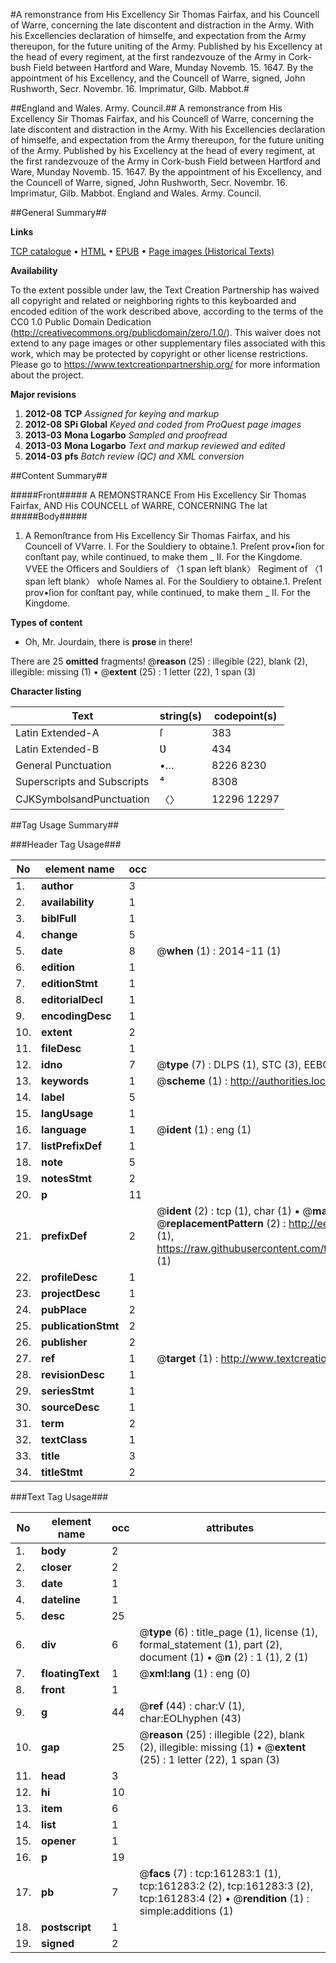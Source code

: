 #A remonstrance from His Excellency Sir Thomas Fairfax, and his Councell of Warre, concerning the late discontent and distraction in the Army. With his Excellencies declaration of himselfe, and expectation from the Army thereupon, for the future uniting of the Army. Published by his Excellency at the head of every regiment, at the first randezvouze of the Army in Cork-bush Field between Hartford and Ware, Munday Novemb. 15. 1647. By the appointment of his Excellency, and the Councell of Warre, signed, John Rushworth, Secr. Novembr. 16. Imprimatur, Gilb. Mabbot.#

##England and Wales. Army. Council.##
A remonstrance from His Excellency Sir Thomas Fairfax, and his Councell of Warre, concerning the late discontent and distraction in the Army. With his Excellencies declaration of himselfe, and expectation from the Army thereupon, for the future uniting of the Army. Published by his Excellency at the head of every regiment, at the first randezvouze of the Army in Cork-bush Field between Hartford and Ware, Munday Novemb. 15. 1647. By the appointment of his Excellency, and the Councell of Warre, signed, John Rushworth, Secr. Novembr. 16. Imprimatur, Gilb. Mabbot.
England and Wales. Army. Council.

##General Summary##

**Links**

[TCP catalogue](http://www.ota.ox.ac.uk/tcp/)  • 
[HTML](http://tei.it.ox.ac.uk/tcp/Texts-HTML/free/A84/A84954.html)  • 
[EPUB](http://tei.it.ox.ac.uk/tcp/Texts-EPUB/free/A84/A84954.epub) • 
[Page images (Historical Texts)](https://historicaltexts.jisc.ac.uk/eebo-99862447e)

**Availability**

To the extent possible under law, the Text Creation Partnership has waived all copyright and related or neighboring rights to this keyboarded and encoded edition of the work described above, according to the terms of the CC0 1.0 Public Domain Dedication (http://creativecommons.org/publicdomain/zero/1.0/). This waiver does not extend to any page images or other supplementary files associated with this work, which may be protected by copyright or other license restrictions. Please go to https://www.textcreationpartnership.org/ for more information about the project.

**Major revisions**

1. __2012-08__ __TCP__ *Assigned for keying and markup*
1. __2012-08__ __SPi Global__ *Keyed and coded from ProQuest page images*
1. __2013-03__ __Mona Logarbo__ *Sampled and proofread*
1. __2013-03__ __Mona Logarbo__ *Text and markup reviewed and edited*
1. __2014-03__ __pfs__ *Batch review (QC) and XML conversion*

##Content Summary##

#####Front#####
A REMONSTRANCE From His Excellency Sir Thomas Fairfax, AND His COUNCELL of WARRE, CONCERNING The lat
#####Body#####

1. A Remonſtrance from His Excellency Sir Thomas Fairfax, and his Councell of VVarre.
I. For the Souldiery to obtaine.1. Preſent prov•ſion for conſtant pay, while continued, to make them
    _ II. For the Kingdome.
VVEE the Officers and Souldiers of 〈1 span left blank〉 Regiment of 〈1 span left blank〉 whoſe Names aI. For the Souldiery to obtaine.1. Preſent prov•ſion for conſtant pay, while continued, to make them
    _ II. For the Kingdome.

**Types of content**

  * Oh, Mr. Jourdain, there is **prose** in there!

There are 25 **omitted** fragments! 
 @__reason__ (25) : illegible (22), blank (2), illegible: missing (1)  •  @__extent__ (25) : 1 letter (22), 1 span (3)

**Character listing**


|Text|string(s)|codepoint(s)|
|---|---|---|
|Latin Extended-A|ſ|383|
|Latin Extended-B|Ʋ|434|
|General Punctuation|•…|8226 8230|
|Superscripts             and Subscripts|⁴|8308|
|CJKSymbolsandPunctuation|〈〉|12296 12297|

##Tag Usage Summary##

###Header Tag Usage###

|No|element name|occ|attributes|
|---|---|---|---|
|1.|__author__|3||
|2.|__availability__|1||
|3.|__biblFull__|1||
|4.|__change__|5||
|5.|__date__|8| @__when__ (1) : 2014-11 (1)|
|6.|__edition__|1||
|7.|__editionStmt__|1||
|8.|__editorialDecl__|1||
|9.|__encodingDesc__|1||
|10.|__extent__|2||
|11.|__fileDesc__|1||
|12.|__idno__|7| @__type__ (7) : DLPS (1), STC (3), EEBO-CITATION (1), PROQUEST (1), VID (1)|
|13.|__keywords__|1| @__scheme__ (1) : http://authorities.loc.gov/ (1)|
|14.|__label__|5||
|15.|__langUsage__|1||
|16.|__language__|1| @__ident__ (1) : eng (1)|
|17.|__listPrefixDef__|1||
|18.|__note__|5||
|19.|__notesStmt__|2||
|20.|__p__|11||
|21.|__prefixDef__|2| @__ident__ (2) : tcp (1), char (1)  •  @__matchPattern__ (2) : ([0-9\-]+):([0-9IVX]+) (1), (.+) (1)  •  @__replacementPattern__ (2) : http://eebo.chadwyck.com/downloadtiff?vid=$1&page=$2 (1), https://raw.githubusercontent.com/textcreationpartnership/Texts/master/tcpchars.xml#$1 (1)|
|22.|__profileDesc__|1||
|23.|__projectDesc__|1||
|24.|__pubPlace__|2||
|25.|__publicationStmt__|2||
|26.|__publisher__|2||
|27.|__ref__|1| @__target__ (1) : http://www.textcreationpartnership.org/docs/. (1)|
|28.|__revisionDesc__|1||
|29.|__seriesStmt__|1||
|30.|__sourceDesc__|1||
|31.|__term__|2||
|32.|__textClass__|1||
|33.|__title__|3||
|34.|__titleStmt__|2||


###Text Tag Usage###

|No|element name|occ|attributes|
|---|---|---|---|
|1.|__body__|2||
|2.|__closer__|2||
|3.|__date__|1||
|4.|__dateline__|1||
|5.|__desc__|25||
|6.|__div__|6| @__type__ (6) : title_page (1), license (1), formal_statement (1), part (2), document (1)  •  @__n__ (2) : 1 (1), 2 (1)|
|7.|__floatingText__|1| @__xml:lang__ (1) : eng (0)|
|8.|__front__|1||
|9.|__g__|44| @__ref__ (44) : char:V (1), char:EOLhyphen (43)|
|10.|__gap__|25| @__reason__ (25) : illegible (22), blank (2), illegible: missing (1)  •  @__extent__ (25) : 1 letter (22), 1 span (3)|
|11.|__head__|3||
|12.|__hi__|10||
|13.|__item__|6||
|14.|__list__|1||
|15.|__opener__|1||
|16.|__p__|19||
|17.|__pb__|7| @__facs__ (7) : tcp:161283:1 (1), tcp:161283:2 (2), tcp:161283:3 (2), tcp:161283:4 (2)  •  @__rendition__ (1) : simple:additions (1)|
|18.|__postscript__|1||
|19.|__signed__|2||
